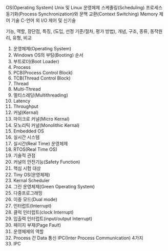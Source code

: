 OS(Operating System)
Unix 및 Linux 운영체제
스케줄링(Scheduling)
프로세스 동기화(Process Synchronization)와 문맥 교환(Context Switching)
Memory 제어 기술
C-언어 외
I/O 제어 및 신기술

기능, 역할, 장단점, 특징, (도입, 선정 기준/절차, 평가 방법), 개념, 구조, 종류, 동작원리, 유형, 비교

1. 운영체제(Operating System)
2. Windows OS의 부팅(Booting) 순서
3. 부트로더(Boot Loader)
4. Process
5. PCB(Process Control Block)
6. TCB(Thread Control Block)
7. Thread
8. Multi-Thread
9. 멀티스레딩(Multithreading)
10. Latency
11. Throughput
12. 커널(Kernal)
13. 마이크로 커널(Micro Kernal)
14. 모노리틱 커널(Monolithic Kernal)
15. Embedded OS
16. 실시간 시스템
17. 실시간(Real Time) 운영체제
18. RTOS(Real Time OS)
19. 기술적 관점
20. 커널의 안전기능(Safety Function)
21. 핵심 시험 대상
22. Tiny OS(운영체제)
23. Kernal Scheduler
24. 그린 운영체제(Green Operating System)
25. 다중프로그래밍
26. 이중 모드(Dual mode)
27. 인터럽트(Interrupt)
28. 클럭 인터럽트(clock Interrupt)
29. 입출력 인터럽트(input/output Interrupt)
30. 페이지 부재(Page Fault)
31. 운영체제의 역할
32. Process 간 Data 통신 IPC(Inter Process Communication) 4가지
33. IPC